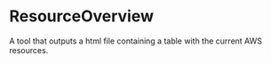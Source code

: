 ResourceOverview
================

A tool that outputs a html file containing a table with the current AWS resources.
